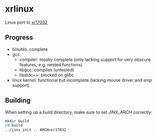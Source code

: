 # xrlinux
Linux port to [xr17032](https://github.com/xrarch)

## Progress

- binutils: complete
- gcc:
  - compiler: mostly complete (only lacking support for very obscure features, e.g. nested functions)
  - libgcc: compiles (untested)
  - libstdc++: blocked on glibc
- linux kernel: functional but incomplete (lacking mouse driver and smp support)

## Building

When setting up a build directory, make sure to set JINX_ARCH correctly:
```sh
mkdir build
cd build
../jinx init .. ARCH=xr17032
```
